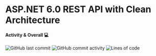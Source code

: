 # ASP.NET 6.0 REST API with Clean Architecture


#### Activity & Overall 💻
<img alt="GitHub last commit" src="https://img.shields.io/github/last-commit/Murad04/REST-API-with-Clean-Architecture?style=for-the-badge&color=informational"> <img alt="GitHub commit activity" src="https://img.shields.io/github/commit-activity/w/Murad04/REST-API-with-Clean-Architecture?style=for-the-badge">
<img alt="Lines of code" src="https://img.shields.io/tokei/lines/github/Murad04/REST-API-with-Clean-Architecture?style=for-the-badge">
